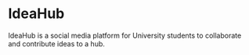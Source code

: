 IdeaHub
===========

IdeaHub is a social media platform for University students to collaborate and contribute ideas to a hub. 
